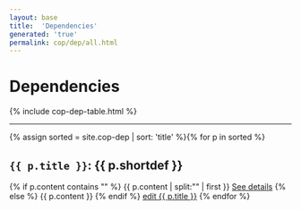 ```yaml
---
layout: base
title:  'Dependencies'
generated: 'true'
permalink: cop/dep/all.html
---
```


# Dependencies

{% include cop-dep-table.html %}

----------

{% assign sorted = site.cop-dep | sort: 'title' %}{% for p in sorted %}
<a id="al-cop-dep/{{ p.title }}" class="al-dest"/>
<h2><code>{{ p.title }}</code>: {{ p.shortdef }}</h2>
{% if p.content contains "<!--details-->" %}    
{{ p.content | split:"<!--details-->" | first }}
<a href="{{ p.title }}" class="al-doc">See details</a>
{% else %}
{{ p.content }}
{% endif %}
<a href="{{ site.git_edit }}/{% if p.collection %}{{ p.relative_path }}{% else %}{{ p.path }}{% endif %}" target="#">edit {{ p.title }}</a>
{% endfor %}
